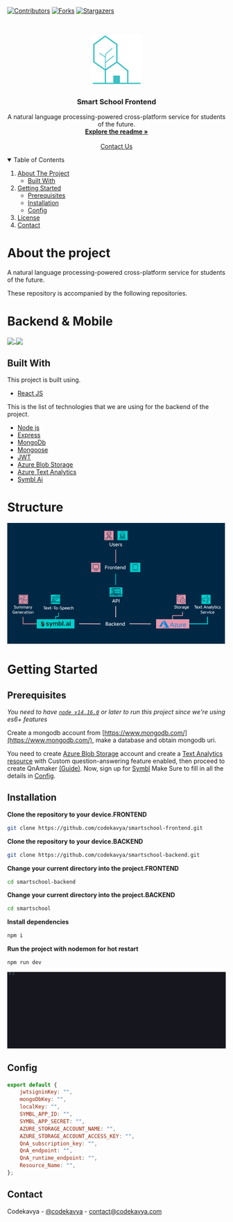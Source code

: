 [![Contributors][contributors-shield]][contributors-url]
[![Forks][forks-shield]][forks-url]
[![Stargazers][stars-shield]][stars-url]

<!-- PROJECT LOGO -->
<br />
<p align="center">
  <a href="https://github.com/codekavya/smartschool-frontend">
    <img src="images/logo.png" alt="Logo" width="120" height="120">
  </a>

  <h3 align="center">Smart School Frontend</h3>

  <p align="center">
    A natural language processing-powered cross-platform service for students of the future.
    <br />
    <a href="#about-the-project"><strong>Explore the readme »</strong></a>
    <br />
    <br />
    <a href="https://codekavya.com">Contact Us</a>
   
  </p>
</p>

<!-- TABLE OF CONTENTS -->
<details open="open">
  <summary>Table of Contents</summary>
  <ol>
    <li>
      <a href="#about-the-project">About The Project</a>
      <ul>
        <li><a href="#built-with">Built With</a></li>
      </ul>
    </li>
    <li>
      <a href="#getting-started">Getting Started</a>
      <ul>
        <li><a href="#prerequisites">Prerequisites</a></li>
        <li><a href="#installation">Installation</a></li>
        <li><a href="#config">Config</a></li>
      </ul>
    </li>
    <li><a href="#license">License</a></li>
    <li><a href="#contact">Contact</a></li>
  </ol>
</details>

# About the project

A natural language processing-powered cross-platform service for students of the future.

These repository is accompanied by the following repositories.

# Backend & Mobile

<a href="https://github.com/codekavya/smartschool-backend">
  <img align="center" src="https://github-readme-stats.anuraghazra1.vercel.app/api/pin/?username=codekavya&repo=smartschool-backend&theme=material-palenight" />
</a>    
<a href="https://github.com/codekavya/smartschool-mobile">
  <img align="center" src="https://github-readme-stats.anuraghazra1.vercel.app/api/pin/?username=codekavya&repo=smartschool-mobile&theme=material-palenight" />
</a>

## Built With

This project is built using.

-  [React JS](https://reactjs.org/)

This is the list of technologies that we are using for the backend of the project.

-  [Node js](https://nodejs.org/en/)
-  [Express](http://expressjs.com/)
-  [MongoDb](https://www.mongodb.com/)
-  [Mongoose](https://mongoosejs.com/)
-  [JWT](https://jwt.io/)
-  [Azure Blob Storage](https://azure.microsoft.com/en-us/services/storage/blobs/)
-  [Azure Text Analytics](https://azure.microsoft.com/en-us/services/cognitive-services/text-analytics/)
-  [Symbl Ai](https://symbl.ai/)

# Structure

![](images/flow.png)

# Getting Started

## Prerequisites

_You need to have [`node v14.16.0`](https://nodejs.org/en/) or later to run this project since we're using es6+ features_

Create a mongodb account from [https://www.mongodb.com/](https://www.mongodb.com/), make a database and obtain mongodb uri.

You need to create [Azure Blob Storage](https://azure.microsoft.com/en-us/services/storage/blobs/) account and create a [Text Analytics resource](https://azure.microsoft.com/en-us/services/cognitive-services/text-analytics/) with Custom question-answering feature enabled, then proceed to create QnAmaker [(Guide)](https://docs.microsoft.com/en-us/azure/cognitive-services/qnamaker/overview/overview). Now, sign up for [Symbl](https://symbl.ai/) Make Sure to fill in all the details in [Config](#Config).

## Installation

**Clone the repository to your device.FRONTEND**

```bash
git clone https://github.com/codekavya/smartschool-frontend.git
```

**Clone the repository to your device.BACKEND**

```bash
git clone https://github.com/codekavya/smartschool-backend.git
```

**Change your current directory into the project.FRONTEND**

```bash
cd smartschool-backend
```

**Change your current directory into the project.BACKEND**

```bash
cd smartschool
```

**Install dependencies**

```bash
npm i
```

**Run the project with nodemon for hot restart**

```bash
npm run dev
```

![](images/Running.gif)

## Config

```js
export default {
	jwtsigninKey: "",
	mongoDbKey: "",
	localKey: "",
	SYMBL_APP_ID: "",
	SYMBL_APP_SECRET: "",
	AZURE_STORAGE_ACCOUNT_NAME: "",
	AZURE_STORAGE_ACCOUNT_ACCESS_KEY: "",
	QnA_subscription_key: "",
	QnA_endpoint: "",
	QnA_runtime_endpoint: "",
	Resource_Name: "",
};
```


<!-- CONTACT -->
## Contact

Codekavya - [@codekavya](https://twitter.com/codekavya) - contact@codekavya.com


[contributors-shield]: https://img.shields.io/github/forks/codekavya/smartschool-frontend?style=for-the-badge
[contributors-url]: https://github.com/codekavya/smartschool-frontend/graphs/contributors
[forks-shield]: https://img.shields.io/github/forks/codekavya/smartschool-frontend?style=for-the-badge
[forks-url]: https://github.com/codekavya/smartschool-frontend/network/members
[stars-shield]: https://img.shields.io/github/stars/codekavya/smartschool-frontend?style=for-the-badge
[stars-url]: https://github.com/codekavya/smartschool-frontend/stargazers


